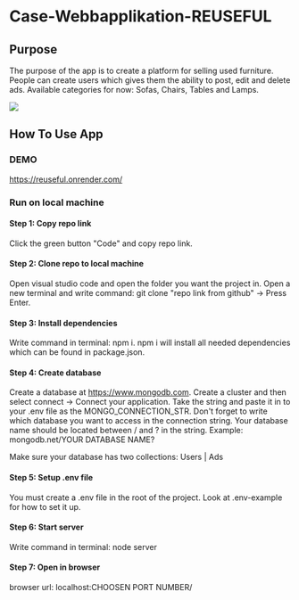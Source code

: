 # Case-Webbapplikation-REUSEFUL

## Purpose
The purpose of the app is to create a platform for selling used furniture. People can create users which gives them the ability to post, edit and delete ads. Available categories for now: Sofas, Chairs, Tables and Lamps.

![](Reuseful.gif)

## How To Use App

### DEMO 

https://reuseful.onrender.com/

### Run on local machine

#### Step 1: Copy repo link
Click the green button "Code" and copy repo link.

#### Step 2: Clone repo to local machine
Open visual studio code and open the folder you want the project in. Open a new terminal and write command: git clone "repo link from github" -> Press Enter.

#### Step 3: Install dependencies
Write command in terminal: npm i. npm i will install all needed dependencies which can be found in package.json.

#### Step 4: Create database
Create a database at https://www.mongodb.com. Create a cluster and then select connect -> Connect your application. Take the string and paste it in to your .env file as the MONGO_CONNECTION_STR. Don't forget to write which database you want to access in the connection string. Your database name should be located between / and ? in the string. Example: mongodb.net/YOUR DATABASE NAME?

Make sure your database has two collections: Users | Ads

#### Step 5: Setup .env file
You must create a .env file in the root of the project. Look at .env-example for how to set it up.

#### Step 6: Start server
Write command in terminal: node server

#### Step 7: Open in browser
browser url: localhost:CHOOSEN PORT NUMBER/